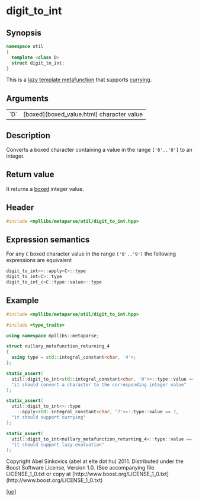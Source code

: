 # digit_to_int

## Synopsis

```cpp
namespace util
{
  template <class D>
  struct digit_to_int;
}
```

This is a [lazy template metafunction](lazy_metafunction.html) that supports
[currying](currying.html).

## Arguments

<table cellpadding='0' cellspacing='0'>
  <tr>
    <td>`D`</td>
    <td>[boxed](boxed_value.html) character value</td>
  </tr>
</table>

## Description

Converts a boxed character containing a value in the range `['0'..'9']` to an
integer.

## Return value

It returns a [boxed](boxed_value.html) integer value.

## Header

```cpp
#include <mpllibs/metaparse/util/digit_to_int.hpp>
```

## Expression semantics

For any `C` boxed character value in the range `['0'..'9']` the following
expressions are equivalent

```cpp
digit_to_int<>::apply<C>::type
digit_to_int<C>::type
digit_to_int_c<C::type::value>::type
```

## Example

```cpp
#include <mpllibs/metaparse/util/digit_to_int.hpp>

#include <type_traits>

using namespace mpllibs::metaparse;

struct nullary_metafunction_returning_4
{
  using type = std::integral_constant<char, '4'>;
};

static_assert(
  util::digit_to_int<std::integral_constant<char, '0'>>::type::value == 0,
  "it should convert a character to the corresponding integer value"
);

static_assert(
  util::digit_to_int<>::type
    ::apply<std::integral_constant<char, '7'>>::type::value == 7,
  "it should support currying"
);

static_assert(
  util::digit_to_int<nullary_metafunction_returning_4>::type::value == 4,
  "it should support lazy evaluation"
);
```

<p class="copyright">
Copyright Abel Sinkovics (abel at elte dot hu) 2011.
Distributed under the Boost Software License, Version 1.0.
(See accompanying file LICENSE_1_0.txt or copy at
[http://www.boost.org/LICENSE_1_0.txt](http://www.boost.org/LICENSE_1_0.txt)
</p>

[[up]](reference.html)




